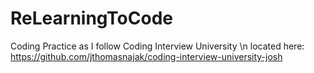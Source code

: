 # ReLearningToCode
Coding Practice as I follow Coding Interview University
\n located here: https://github.com/jthomasnajak/coding-interview-university-josh